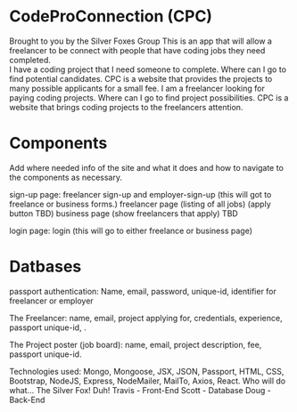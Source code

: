 # CodeProConnection (CPC) 
  Brought to you by the Silver Foxes Group
  This is an app that will allow a freelancer to be connect with people that have coding jobs they need completed.  
  I have a coding project that I need someone to complete.  Where can I go to find potential candidates.  CPC is a website that provides the projects to many possible applicants for a small fee.
  I am a freelancer looking for paying coding projects.  Where can I go to find project possibilities.  CPC is a website that brings coding projects  to the freelancers attention.

# Components
Add where needed info of the site and what it does and how to navigate to the components as necessary.

sign-up page: freelancer sign-up and employer-sign-up (this will got to freelance or business forms.)
freelancer page (listing of all jobs)  (apply button TBD)
business page (show freelancers that apply) TBD

login page: login (this will go to either freelance or business page)

# Datbases

  passport authentication: Name, email, password, unique-id, identifier for freelancer or employer

  The Freelancer: name, email, project applying for, credentials, experience, passport unique-id, .

  The Project poster (job board): name, email, project description, fee, passport unique-id.



  Technologies used:
Mongo, Mongoose, JSX, JSON, Passport, HTML, CSS, Bootstrap, NodeJS, Express, NodeMailer, MailTo, Axios, React.
Who will do what...
The Silver Fox!  Duh!
Travis - Front-End
Scott - Database
Doug - Back-End





